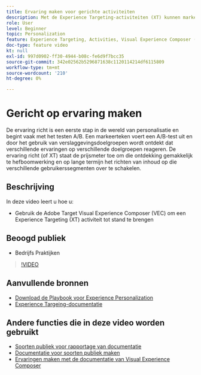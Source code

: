 ```yaml
---
title: Ervaring maken voor gerichte activiteiten
description: Met de Experience Targeting-activiteiten (XT) kunnen marketers specifieke inhoud voor een bepaald publiek afstemmen. Leer de voordelen van XT-activiteiten en hoe u deze kunt maken en gebruiken.
role: User
level: Beginner
topic: Personalization
feature: Experience Targeting, Activities, Visual Experience Composer (VEC)
doc-type: feature video
kt: null
exl-id: 997d0902-ff30-4944-b08c-fe6d9f7bcc35
source-git-commit: 342e02562b5296871638c1120114214df6115809
workflow-type: tm+mt
source-wordcount: '210'
ht-degree: 0%

---
```


# Gericht op ervaring maken

De ervaring richt is een eerste stap in de wereld van personalisatie en begint vaak met het testen A/B. Een markeerteken voert een A/B-test uit en door het gebruik van verslaggevingsdoelgroepen wordt ontdekt dat verschillende ervaringen op verschillende doelgroepen reageren. De ervaring richt (of XT) staat de prijsmeter toe om die ontdekking gemakkelijk te hefboomwerking en op lange termijn het richten van inhoud op die verschillende gebruikerssegmenten over te schakelen.

## Beschrijving

In deze video leert u hoe u:

* Gebruik de Adobe Target Visual Experience Composer (VEC) om een Experience Targeting (XT) activiteit tot stand te brengen

## Beoogd publiek

* Bedrijfs Praktijken

>[!VIDEO](https://video.tv.adobe.com/v/22418?quality=12)

## Aanvullende bronnen

* [Download de Playbook voor Experience Personalization](https://guided.adobe.com/?promoid=K42KVXHD&amp;mv=other&amp;search=personalization+playbook#recommended/solutions/target)
* [Experience Targeing-documentatie](https://experienceleague.adobe.com/docs/target/using/activities/experience-targeting/experience-target.html?lang=en)

## Andere functies die in deze video worden gebruikt

* [Soorten publiek voor rapportage van documentatie](https://experienceleague.adobe.com/docs/target/using/audiences/managing-audience-filters.html?lang=en)
* [Documentatie voor soorten publiek maken](https://experienceleague.adobe.com/docs/target/using/audiences/managing-audience-filters.html?lang=en)
* [Ervaringen maken met de documentatie van Visual Experience Composer](https://experienceleague.adobe.com/docs/target/using/experiences/experiences.html?lang=en)
